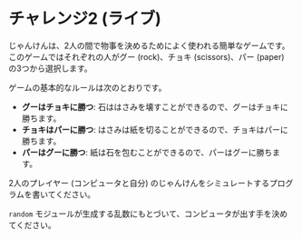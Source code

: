 # チャレンジ2 (ライブ)

じゃんけんは、2人の間で物事を決めるためによく使われる簡単なゲームです。このゲームではそれぞれの人がグー (rock)、チョキ (scissors)、パー (paper) の3つから選択します。

ゲームの基本的なルールは次のとおりです。

- **グーはチョキに勝つ**: 石ははさみを壊すことができるので、グーはチョキに勝ちます。
- **チョキはパーに勝つ**: はさみは紙を切ることができるので、チョキはパーに勝ちます。
- **パーはグーに勝つ**: 紙は石を包むことができるので、パーはグーに勝ちます。

2人のプレイヤー (コンピュータと自分) のじゃんけんをシミュレートするプログラムを書いてください。

`random` モジュールが生成する乱数にもとづいて、コンピュータが出す手を決めてください。
